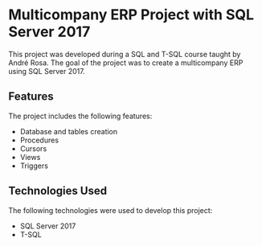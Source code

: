 # Multicompany ERP Project with SQL Server 2017

This project was developed during a SQL and T-SQL course taught by André Rosa. The goal of the project was to create a multicompany ERP using SQL Server 2017.

## Features

The project includes the following features:

- Database and tables creation
- Procedures
- Cursors
- Views
- Triggers

## Technologies Used

The following technologies were used to develop this project:

- SQL Server 2017
- T-SQL
